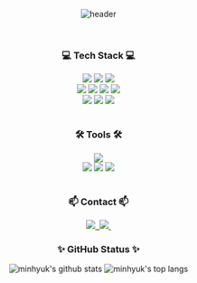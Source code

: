 <div align="center">

![header](https://capsule-render.vercel.app/api?type=venom&height=200&color=gradient&text=Min-Hyuk%20%20Shin&textBg=false&fontSize=70&fontAlign=50&fontAlignY=50&animation=twinkling&desc=I%20find%20joy%20in%20what%20I%20do🎉&descAlignY=78&descAlign=62&descSize=17&reversal=false)

<br />

  <h3>💻 Tech Stack 💻</h3>
  <div align="center">
    <img src="https://img.shields.io/badge/Typescript-3178C6?style=flat&logo=Typescript&logoColor=white"/>
    <img src="https://img.shields.io/badge/Next.js-000000?style=flat&logo=Next.js&logoColor=white"/>
    <img src="https://img.shields.io/badge/React.js-61DAFB?style=flat&logo=React&logoColor=black"/>
    <br />
    <img src="https://img.shields.io/badge/TailwindCSS-06B6D4?style=flat&logo=Tailwind CSS&logoColor=white"/>
    <img src="https://img.shields.io/badge/HTML5-E34F26?style=flat&logo=html5&logoColor=white"/>
    <img src="https://img.shields.io/badge/CSS3-1572B6?style=flat&logo=css3&logoColor=white"/>
    <img src="https://img.shields.io/badge/Javascript-F7DF1E?style=flat&logo=Javascript&logoColor=white"/>
    <br />
    <img src="https://img.shields.io/badge/React-Query-FF4154?style=flat&logo=ReactQuery&logoColor=white"/>
    <img src="https://img.shields.io/badge/Zustand-007ACC?style=flat&logo=react&logoColor=white"/>
    <img src="https://img.shields.io/badge/Supabase-3ECF8E?style=flat&logo=supabase&logoColor=white"/>
  </div>
  <br>

  <h3>🛠 Tools 🛠</h3>
  <div align="center">
    <img src="https://img.shields.io/badge/Visual%20Studio%20Code-007ACC?style=flat&logo=visual-studio-code&logoColor=white"/>
    <br />
    <img src="https://img.shields.io/badge/GitHub-181717?style=flat=&logo=GitHub&logoColor=white"/>
    <img src="https://img.shields.io/badge/Notion-000000?style=flat&logo=notion&logoColor=white">
    <img src="https://img.shields.io/badge/Figma-F24E1E.svg?style=flat&logo=figma&logoColor=white"/>
  </div>
  <br>

  <h3>📫 Contact 📫</h3>
<div align="center">
  <a href="mailto:afs_style@naver.com">
    <img
      src="https://img.shields.io/badge/afs_style@naver.com-0078D4?style=flat&logo=microsoftoutlook&logoColor=white"/>&nbsp
  </a>
  <a href="https://blog.naver.com/afs_style">
    <img
      src="https://img.shields.io/badge/blog-03C75A?style=flat&logo=naver&logoColor=white"/>&nbsp
  </a>
</div>
  <h3>✨ GitHub Status ✨</h3>
  
  ![minhyuk's github stats](https://github-readme-stats.vercel.app/api?username=shin-minhyuk&show_icons=true&count_private=true&theme=vue)
  ![minhyuk's top langs](https://github-readme-stats.vercel.app/api/top-langs/?username=shin-minhyuk&layout=compact&count_private=true&theme=vue&langs_count=8&exclude_repo=boramboram_hackaton,WebPub_Array)
  <br>

</div>


